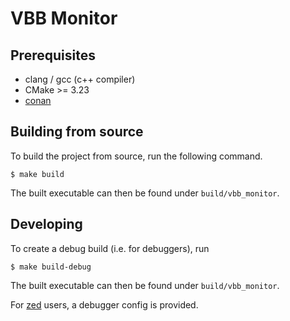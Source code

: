 # VBB Monitor

## Prerequisites

- clang / gcc (c++ compiler)
- CMake >= 3.23
- [conan](https://conan.io/)


## Building from source

To build the project from source, run the following command.

```
$ make build
```

The built executable can then be found under `build/vbb_monitor`.


## Developing

To create a debug build (i.e. for debuggers), run

```
$ make build-debug
```

The built executable can then be found under `build/vbb_monitor`.

For [zed](https://zed.dev) users, a debugger config is provided.
